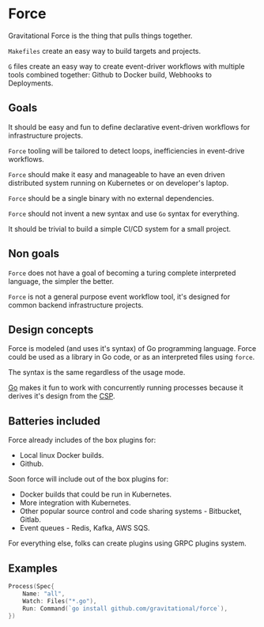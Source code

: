 # Force

Gravitational Force is the thing that pulls things together.

`Makefiles` create an easy way to build targets and projects.

`G` files create an easy way to create event-driver workflows with multiple tools
combined together: Github to Docker build, Webhooks to Deployments.

## Goals

It should be easy and fun to define declarative event-driven workflows for infrastructure
projects.

`Force` tooling will be tailored to detect loops, inefficiencies in event-drive workflows.

`Force` should make it easy and manageable to have an even driven distributed system
running on Kubernetes or on developer's laptop.

`Force` should be a single binary with no external dependencies.

`Force` should not invent a new syntax and use `Go` syntax for everything.

It should be trivial to build a simple CI/CD system for a small project.

## Non goals

`Force` does not have a goal of becoming a turing complete interpreted language,
the simpler the better.

`Force` is not a general purpose event workflow tool, it's designed for common
backend infrastructure projects.

## Design concepts

Force is modeled (and uses it's syntax) of Go programming language. Force
could be used as a library in Go code, or as an interpreted files using `force`.

The syntax is the same regardless of the usage mode.

[Go](https://golang.org) makes it fun to work with concurrently running processes because it derives
it's design from the [CSP](http://www.usingcsp.com/cspbook.pdf).

## Batteries included

Force already includes of the box plugins for:

* Local linux Docker builds.
* Github.

Soon force will include out of the box plugins for:

* Docker builds that could be run in Kubernetes.
* More integration with Kubernetes.
* Other popular source control and code sharing systems - Bitbucket, Gitlab.
* Event queues - Redis, Kafka, AWS SQS.

For everything else, folks can create plugins using GRPC plugins system.

## Examples

```go
Process(Spec{
    Name: "all",
    Watch: Files("*.go"),
    Run: Command(`go install github.com/gravitational/force`),
})
```
